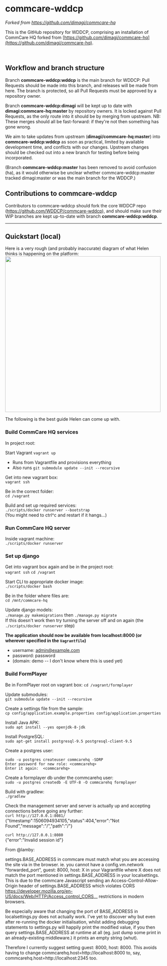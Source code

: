 # commcare-wddcp
*Forked from https://github.com/dimagi/commcare-hq* 
 
This is the GitHub repository for WDDCP, comprising an installation of CommCare HQ forked from [https://github.com/dimagi/commcare-hq](https://github.com/dimagi/commcare-hq). 
 
<br> 

## Workflow and branch structure

Branch **commcare-wddcp:wddcp** is the main branch for WDDCP: Pull Requests should be made into this branch, and releases will be made from here. The branch is protected, so all Pull Requests must be approved by a repository owner.

Branch **commcare-wddcp:dimagi** will be kept up to date with **dimagi:commcare-hq:master** by repository owners. It is locked against Pull Requests, as the only route into it should be by merging from upstream. NB: These merges should all be fast-forward: if they're not then something has gone wrong.

We aim to take updates from upstream (**dimagi/commcare-hq:master**) into **commcare-wddcp:wddcp** as soon as practical, limited by available development time, and conflicts with our changes. Upstream changes should be checked out into a new branch for testing before being incorporated. 

(Branch **commcare-wddcp:master** has been removed to avoid confusion (ha), as it would otherwise be unclear whether commcare-wddcp:master tracked dimagi:master or was the main branch for the WDDCP.)

## Contributions to commcare-wddcp
Contributors to commcare-wddcp should fork the core WDDCP repo (https://github.com/WDDCP/commcare-wddcp), and should make sure their WIP branches are kept up-to-date with branch **commcare-wddcp:wddcp**.

------



## Quickstart (local)

Here is a very rough (and probably inaccurate) diagram of what Helen thinks is happening on the platform:
<img src="https://user-images.githubusercontent.com/2399432/30828680-59f9366e-a236-11e7-97bd-aee7acd813b4.jpg" width="500px" />

The following is the best guide Helen can come up with.

### Build CommCare HQ services
In project root:<br>

Start Vagrant
`vagrant up` 
 - Runs from Vagrantfile and provisions everything
 - Also runs `git submodule update --init --recursive`

Get into new vagrant box: <br>
`vagrant ssh`

Be in the correct folder: <br>
`cd /vagrant` 

Build and set up required services: <br>
`./scripts/docker runserver --bootstrap` <br>
(You might need to ctrl^c and restart if it hangs...)

### Run CommCare HQ server
Inside vagrant machine:<br>
`./scripts/docker runserver` <br>

### Set up django
Get into vagrant box again and be in the project root: <br>
`vagrant ssh`
`cd /vagrant`

Start CLI to appropriate docker image: <br>
`./scripts/docker bash` 

Be in the folder where files are: <br>
`cd /mnt/commcare-hq`

Update django models: <br>
`./manage.py makemigrations` then `./manage.py migrate` <br>
If this doesn't work then try turning the server off and on again (the `./scripts/docker runserver` step) 

**The application should now be available from localhost:8000 (or wherever specified in the `Vagrantfile`)**
 * username: admin@example.com
 * password: password
 * (domain: demo -- I don't know where this is used yet)

### Build FormPlayer
Be in FormPlayer root on vagrant box:
`cd /vagrant/formplayer`

Update submodules: <br>
`git submodule update --init --recursive`

Create a settings file from the sample: <br>
`cp config/application.example.properties config/application.properties`

Install Java APK: <br>
`sudo apt install --yes openjdk-8-jdk`

Install PostgreSQL: <br>
`sudo apt-get install postgresql-9.5 postgresql-client-9.5`

Create a postgres user: <br>
```
sudo -u postgres createuser commcarehq -SDRP
Enter password for new role: <commcarehq>
Enter it again:  <commcarehq>
```
Create a formplayer db under the commcarehq user: <br>
`sudo -u postgres createdb -E UTF-8 -O commcarehq formplayer`

Build with gradlew: <br>
`./gradlew`

Check the management server and server is actually up and accepting connections before going any further: <br>
`curl http://127.0.0.1:8081/`  <br>
{"timestamp":1506094934105,"status":404,"error":"Not Found","message":"/","path":"/"}

`curl http://127.0.0.1:8080` <br>
{"error":"Invalid session id"}

From @lamby:

settings.BASE_ADDRESS in commcare must match what you are accessing the site via in the browser. ie. you cannot have a config.vm.network "forwarded_port", guest: 8000, host: X in your Vagrantfile where X does not match the port mentioned in settings.BASE_ADDRESS in your localsettings. This is due to the commcare Javascript sending an Access-Control-Allow-Origin header of settings.BASE_ADDRESS which violates CORS <https://developer.mozilla.org/en-US/docs/Web/HTTP/Access_control_CORS>__ restrictions in modern browsers.

Be especially aware that changing the port of BASE_ADDRESS in localsettings.py does not actually work. I've yet to discover why but even after re-running the docker initialisation, whilst adding debugging statements to settings.py will happily print the modified value, if you then query settings.BASE_ADDRESS at runtime at all (eg. just dump some print in an already-existing middleware.) it prints an empty string (whut).

Therefore I currently suggest setting guest: 8000, host: 8000. This avoids having to change commcarehq.host=http://localhost:8000 to, say, commcarehq.host=http://localhost:2345 too.



